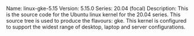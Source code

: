 Name:    linux-gke-5.15
Version: 5.15.0
Series:  20.04 (focal)
Description:
    This is the source code for the Ubuntu linux kernel for the 20.04 series. This
    source tree is used to produce the flavours: gke.
    This kernel is configured to support the widest range of desktop, laptop and
    server configurations.
